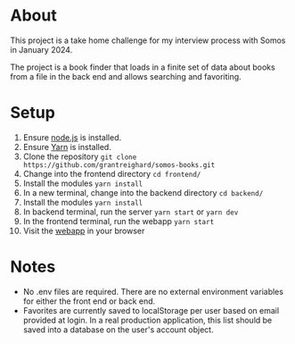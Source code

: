 # About

This project is a take home challenge for my interview process with Somos in January 2024.

The project is a book finder that loads in a finite set of data about books from a file in the back end and allows searching and favoriting.

# Setup

1. Ensure [node.js](https://nodejs.org/en) is installed.
2. Ensure [Yarn](https://yarnpkg.com/) is installed.
3. Clone the repository `git clone https://github.com/grantreighard/somos-books.git`
4. Change into the frontend directory `cd frontend/`
5. Install the modules `yarn install`
6. In a new terminal, change into the backend directory `cd backend/`
7. Install the modules `yarn install`
8. In backend terminal, run the server `yarn start` or `yarn dev`
9. In the frontend terminal, run the webapp `yarn start`
10. Visit the [webapp](http://localhost:3000) in your browser

# Notes

- No .env files are required. There are no external environment variables for either the front end or back end.
- Favorites are currently saved to localStorage per user based on email provided at login. In a real production application, this list should be saved into a database on the user's account object.
